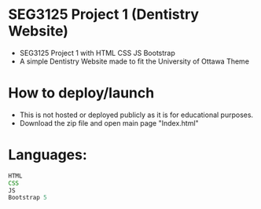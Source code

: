 # SEG3125 Project 1 (Dentistry Website)
- SEG3125 Project 1 with HTML CSS JS Bootstrap
- A simple Dentistry Website made to fit the University of Ottawa Theme

# How to deploy/launch
- This is not hosted or deployed publicly as it is for educational purposes.
- Download the zip file and open main page "Index.html"

# Languages:
```js
HTML
CSS
JS
Bootstrap 5
```
